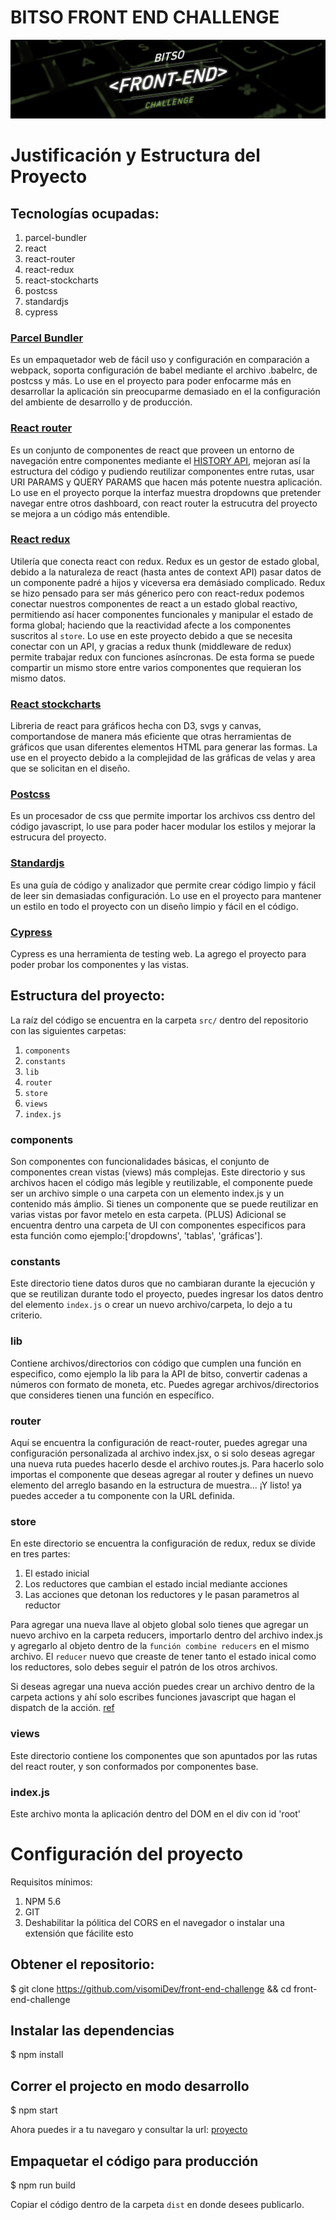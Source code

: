 # BITSO FRONT END CHALLENGE

![Front End Challenge Image](https://github.com/bitsoex/front-end-challenge/blob/master/bann_bfec.jpg)

# Justificación y Estructura del Proyecto

## Tecnologías ocupadas:

1. parcel-bundler
2. react
3. react-router
4. react-redux
5. react-stockcharts
6. postcss
7. standardjs
8. cypress

### [Parcel Bundler](https://parceljs.org/)

Es un empaquetador web de fácil uso y configuración en comparación a webpack, soporta configuración de babel mediante el archivo .babelrc, de postcss y más. Lo use en el proyecto para poder enfocarme más en desarrollar la aplicación sin preocuparme demasiado en el la configuración del ambiente de desarrollo y de producción.

### [React router](https://reacttraining.com/react-router/)

Es un conjunto de componentes de react que proveen un entorno de navegación entre componentes mediante el [HISTORY API](https://developer.mozilla.org/es/docs/DOM/Manipulando_el_historial_del_navegador), mejoran así la estructura del código y pudiendo reutilizar componentes entre rutas, usar URI PARAMS y QUERY PARAMS que hacen más potente nuestra aplicación.
Lo use en el proyecto porque la interfaz muestra dropdowns que pretender navegar entre otros dashboard, con react router la estrucutra del proyecto se mejora a un código más entendible.

### [React redux](https://redux.js.org/basics/usage-with-react)

Utilería que conecta react con redux. Redux es un gestor de estado global, debido a la naturaleza de react (hasta antes de context API) pasar datos de un componente padré a hijos y viceversa era demásiado complicado. Redux se hizo pensado para ser más génerico pero con react-redux podemos conectar nuestros componentes de react a un estado global reactivo, permitiendo así hacer componentes funcionales y manipular el estado de forma global; haciendo que la reactividad afecte a los componentes suscritos al `store`. Lo use en este proyecto debido a que se necesita conectar con un API, y gracias a redux thunk (middleware de redux) permite trabajar redux con funciones asíncronas. De esta forma se puede compartir un mismo store entre varios componentes que requieran los mismo datos.

### [React stockcharts](http://rrag.github.io/react-stockcharts/documentation.html)

Libreria de react para gráficos hecha con D3, svgs y canvas, comportandose de manera más eficiente que otras herramientas de gráficos que usan diferentes elementos HTML para generar las formas. La use en el proyecto debido a la complejidad de las gráficas de velas y area que se solicitan en el diseño.

### [Postcss](https://postcss.org/)

Es un procesador de css que permite importar los archivos css dentro del código javascript, lo use para poder hacer modular los estilos y mejorar la estrucura del proyecto.

### [Standardjs](https://standardjs.com/#usage)

Es una guía de código y analizador que permite crear código limpio y fácil de leer sin demasiadas configuración. Lo use en el proyecto para mantener un estilo en todo el proyecto con un diseño limpio y fácil en el código.

### [Cypress](https://www.cypress.io/)

Cypress es una herramienta de testing web. La agrego el proyecto para poder probar los componentes y las vistas.

## Estructura del proyecto:
La raíz del código se encuentra en la carpeta `src/` dentro del repositorio con las siguientes carpetas:

1. `components`
2. `constants`
3. `lib`
4. `router`
5. `store`
6. `views`
7. `index.js`

### components

Son componentes con funcionalidades básicas, el conjunto de componentes crean vistas (views) más complejas. Este directorio y sus archivos hacen el código más legible y reutilizable, el componente puede ser un archivo simple o una carpeta con un elemento index.js y un contenido más ámplio. Si tienes un componente que se puede reutilizar en varias vistas por favor metelo en esta carpeta.
(PLUS) Adicional se encuentra dentro una carpeta de UI con componentes especificos para esta función como ejemplo:['dropdowns', 'tablas', 'gráficas'].

### constants

Este directorio tiene datos duros que no cambiaran durante la ejecución y que se reutilizan durante todo el proyecto, puedes ingresar los datos dentro del elemento `index.js` o crear un nuevo archivo/carpeta, lo dejo a tu criterio.

### lib

Contiene archivos/directorios con código que cumplen una función en especifico, como ejemplo la lib para la API de bitso, convertir cadenas a números con formato de moneta, etc. Puedes agregar archivos/directorios que consideres tienen una función en específico.

### router

Aquí se encuentra la configuración de react-router, puedes agregar una configuración personalizada al archivo index.jsx, o si solo deseas agregar una nueva ruta puedes hacerlo desde el archivo routes.js. Para hacerlo solo importas el componente que deseas agregar al router y defines un nuevo elemento del arreglo basando en la estructura de muestra... ¡Y listo! ya puedes acceder a tu componente con la URL definida.

### store

En este directorio se encuentra la configuración de redux, redux se divide en tres partes:
1. El estado inicial
2. Los reductores que cambian el estado incial mediante acciones
3. Las acciones que detonan los reductores y le pasan parametros al reductor

Para agregar una nueva llave al objeto global solo tienes que agregar un nuevo archivo en la carpeta reducers, importarlo dentro del archivo index.js y agregarlo al objeto dentro de la `función combine reducers` en el mismo archivo. El `reducer` nuevo que creaste de tener tanto el estado inical como los reductores, solo debes seguir el patrón de los otros archivos.

Si deseas agregar una nueva acción puedes crear un archivo dentro de la carpeta actions y ahí solo escribes funciones javascript que hagan el dispatch de la acción. [ref](https://redux.js.org/basics/actions)

### views

Este directorio contiene los componentes que son apuntados por las rutas del react router, y son conformados por componentes base.

### index.js

Este archivo monta la aplicación dentro del DOM en el div con id 'root'


# Configuración del proyecto
Requisitos mínimos:
1. NPM 5.6
2. GIT
3. Deshabilitar la pólitica del CORS en el navegador o instalar una extensión que fácilite esto

## Obtener el repositorio:

$ git clone https://github.com/visomiDev/front-end-challenge && cd front-end-challenge

## Instalar las dependencias

$ npm install

## Correr el projecto en modo desarrollo

$ npm start

Ahora puedes ir a tu navegaro y consultar la url: [proyecto](http://127.0.0.1:1234)

## Empaquetar el código para producción

$ npm run build

Copiar el código dentro de la carpeta `dist` en donde desees publicarlo.
